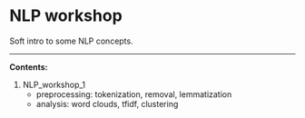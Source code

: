 # NLP workshop

Soft intro to some NLP concepts.

---

**Contents:**
1. NLP_workshop_1
    - preprocessing: tokenization, removal, lemmatization
    - analysis: word clouds, tfidf, clustering